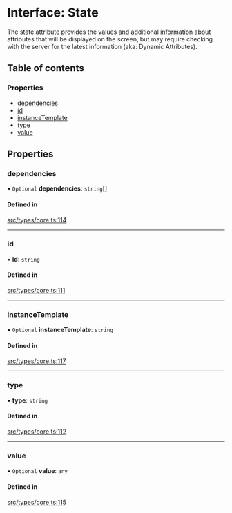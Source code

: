 # Interface: State

The state attribute provides the values and additional information about attributes that will be displayed on the screen, but may require checking with the server for the latest information (aka: Dynamic Attributes).

## Table of contents

### Properties

- [dependencies](../wiki/State#dependencies)
- [id](../wiki/State#id)
- [instanceTemplate](../wiki/State#instancetemplate)
- [type](../wiki/State#type)
- [value](../wiki/State#value)

## Properties

### dependencies

• `Optional` **dependencies**: `string`[]

#### Defined in

[src/types/core.ts:114](https://github.com/decisively-io/interview-sdk/blob/8029f4d7290023e428f90f3a3cf1800390136e51/src/types/core.ts#L114)

___

### id

• **id**: `string`

#### Defined in

[src/types/core.ts:111](https://github.com/decisively-io/interview-sdk/blob/8029f4d7290023e428f90f3a3cf1800390136e51/src/types/core.ts#L111)

___

### instanceTemplate

• `Optional` **instanceTemplate**: `string`

#### Defined in

[src/types/core.ts:117](https://github.com/decisively-io/interview-sdk/blob/8029f4d7290023e428f90f3a3cf1800390136e51/src/types/core.ts#L117)

___

### type

• **type**: `string`

#### Defined in

[src/types/core.ts:112](https://github.com/decisively-io/interview-sdk/blob/8029f4d7290023e428f90f3a3cf1800390136e51/src/types/core.ts#L112)

___

### value

• `Optional` **value**: `any`

#### Defined in

[src/types/core.ts:115](https://github.com/decisively-io/interview-sdk/blob/8029f4d7290023e428f90f3a3cf1800390136e51/src/types/core.ts#L115)
